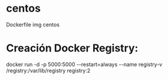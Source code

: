 # centos

Dockerfile img centos


# Creación Docker Registry:
  docker run -d -p 5000:5000 --restart=always --name registry-v /registry:/var/lib/registry registry:2



